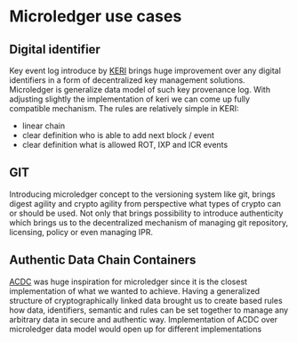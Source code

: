 # Microledger use cases 


## Digital identifier 

Key event log introduce by [KERI](https://keri.one) brings huge improvement over any digital identifiers in a form of decentralized key management solutions. Microledger is generalize data model of such key provenance log. With adjusting slightly the implementation of keri we can come up fully compatible mechanism. The rules are relatively simple in KERI:
- linear chain
- clear definition who is able to add next block / event
- clear definition what is allowed ROT, IXP and ICR events


## GIT

Introducing microledger concept to the versioning system like git, brings digest agility and crypto agility from perspective what types of crypto can or should be used. Not only that brings possibility to introduce authenticity which brings us to the decentralized mechanism of managing git repository, licensing, policy or even managing IPR.

## Authentic Data Chain Containers

[ACDC](https://github.com/trustoverip/TSS0033-technology-stack-acdc/blob/main/docs/index.md) was huge inspiration for microledger since it is the closest implementation of what we wanted to achieve. Having a generalized structure of cryptographically linked data brought us to create based rules how data, identifiers, semantic and rules can be set together to manage any arbitrary data in secure and authentic way. Implementation of ACDC over microledger data model would open up for different implementations
